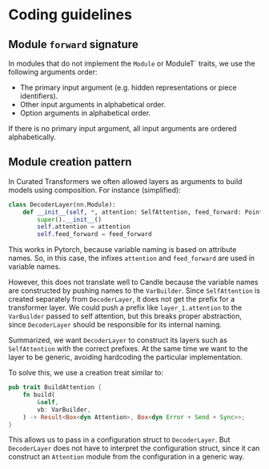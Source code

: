 # Coding guidelines

## Module `forward` signature

In modules that do not implement the `Module` or ModuleT` traits, we use the
following arguments order:

- The primary input argument (e.g. hidden representations or piece
  identifiers).
- Other input arguments in alphabetical order.
- Option arguments in alphabetical order.

If there is no primary input argument, all input arguments are ordered
alphabetically.

## Module creation pattern

In Curated Transformers we often allowed layers as arguments to build models
using composition. For instance (simplified):

```python
class DecoderLayer(nn.Module):
    def __init__(self, *, attention: SelfAttention, feed_forward: PointwiseFeedForward):
        super().__init__()
        self.attention = attention
        self.feed_forward = feed_forward
```

This works in Pytorch, because variable naming is based on attribute names.
So, in this case, the infixes `attention` and `feed_forward` are used in
variable names.

However, this does not translate well to Candle because the variable names
are constructed by pushing names to the `VarBuilder`. Since `SelfAttention`
is created separately from `DecoderLayer`, it does not get the prefix for
a transformer layer. We could push a prefix like `layer_1.attention` to the
`VarBuilder` passed to self attention, but this breaks proper abstraction,
since `DecoderLayer` should be responsible for its internal naming.

Summarized, we want `DecoderLayer` to construct its layers such as
`SelfAttention` with the correct prefixes. At the same time we want to the
layer to be generic, avoiding hardcoding the particular implementation.

To solve this, we use a creation treat similar to:

```rust
pub trait BuildAttention {
    fn build(
        &self,
        vb: VarBuilder,
    ) -> Result<Box<dyn Attention>, Box<dyn Error + Send + Sync>>;
}
```

This allows us to pass in a configuration struct to `DecoderLayer`. But
`DecoderLayer` does not have to interpret the configuration struct, since
it can construct an `Attention` module from the configuration in a generic
way.
